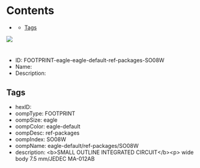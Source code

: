 



Contents
========

* [](#)
	* [Tags](#tags)
  
![][im]
# 

- ID: FOOTPRINT-eagle-eagle-default-ref-packages-SO08W
- Name: 
- Description: 

## Tags

- hexID: 
- oompType: FOOTPRINT
- oompSize: eagle
- oompColor: eagle-default
- oompDesc: ref-packages
- oompIndex: SO08W
- oompName: eagle-default/ref-packages/SO08W
- description: &lt;b&gt;SMALL OUTLINE INTEGRATED CIRCUIT&lt;/b&gt;&lt;p&gt;&#xD;
wide body 7.5 mm/JEDEC MA-012AB



[im]: image.png
